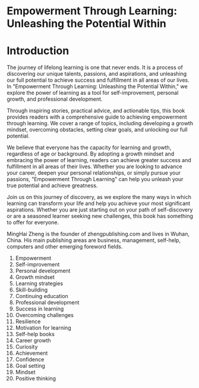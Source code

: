 # Empowerment Through Learning: Unleashing the Potential Within

# Introduction

The journey of lifelong learning is one that never ends. It is a process of discovering our unique talents, passions, and aspirations, and unleashing our full potential to achieve success and fulfillment in all areas of our lives. In "Empowerment Through Learning: Unleashing the Potential Within," we explore the power of learning as a tool for self-improvement, personal growth, and professional development.

Through inspiring stories, practical advice, and actionable tips, this book provides readers with a comprehensive guide to achieving empowerment through learning. We cover a range of topics, including developing a growth mindset, overcoming obstacles, setting clear goals, and unlocking our full potential.

We believe that everyone has the capacity for learning and growth, regardless of age or background. By adopting a growth mindset and embracing the power of learning, readers can achieve greater success and fulfillment in all areas of their lives. Whether you are looking to advance your career, deepen your personal relationships, or simply pursue your passions, "Empowerment Through Learning" can help you unleash your true potential and achieve greatness.

Join us on this journey of discovery, as we explore the many ways in which learning can transform your life and help you achieve your most significant aspirations. Whether you are just starting out on your path of self-discovery or are a seasoned learner seeking new challenges, this book has something to offer for everyone.


MingHai Zheng is the founder of zhengpublishing.com and lives in Wuhan, China. His main publishing areas are business, management, self-help, computers and other emerging foreword fields.



1. Empowerment
2. Self-improvement
3. Personal development
4. Growth mindset
5. Learning strategies
6. Skill-building
7. Continuing education
8. Professional development
9. Success in learning
10. Overcoming challenges
11. Resilience
12. Motivation for learning
13. Self-help books
14. Career growth
15. Curiosity
16. Achievement
17. Confidence
18. Goal setting
19. Mindset
20. Positive thinking


